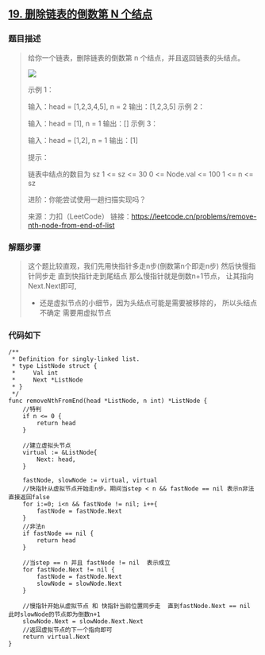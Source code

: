 ## [19. 删除链表的倒数第 N 个结点](https://leetcode.cn/problems/remove-nth-node-from-end-of-list/)

### 题目描述

> 给你一个链表，删除链表的倒数第 n 个结点，并且返回链表的头结点。
>
> ![](https://assets.leetcode.com/uploads/2020/10/03/remove_ex1.jpg)
>
> 示例 1：
>
> 输入：head = [1,2,3,4,5], n = 2
> 输出：[1,2,3,5]
> 示例 2：
>
> 输入：head = [1], n = 1
> 输出：[]
> 示例 3：
>
> 输入：head = [1,2], n = 1
> 输出：[1]
>
>
> 提示：
>
> 链表中结点的数目为 sz
> 1 <= sz <= 30
> 0 <= Node.val <= 100
> 1 <= n <= sz
>
>
> 进阶：你能尝试使用一趟扫描实现吗？
>
> 来源：力扣（LeetCode）
> 链接：https://leetcode.cn/problems/remove-nth-node-from-end-of-list

### 解题步骤

> 这个题比较直观，我们先用快指针多走n步(倒数第n个即走n步)  然后快慢指针同步走  直到快指针走到尾结点 那么慢指针就是倒数n+1节点， 让其指向Next.Next即可,
>
> - 还是虚拟节点的小细节，因为头结点可能是需要被移除的， 所以头结点不确定  需要用虚拟节点

### 代码如下 

```golang
/**
 * Definition for singly-linked list.
 * type ListNode struct {
 *     Val int
 *     Next *ListNode
 * }
 */
func removeNthFromEnd(head *ListNode, n int) *ListNode {
    //特判
    if n <= 0 {
        return head
    }

    //建立虚拟头节点
    virtual := &ListNode{
        Next: head,
    }

    fastNode, slowNode := virtual, virtual
    //快指针从虚拟节点开始走n步。期间当step < n && fastNode == nil 表示n非法 直接返回false
    for i:=0; i<n && fastNode != nil; i++{
        fastNode = fastNode.Next
    }
    //非法n
    if fastNode == nil { 
        return head
    }

    //当step == n 并且 fastNode != nil  表示成立
    for fastNode.Next != nil {
        fastNode = fastNode.Next
        slowNode = slowNode.Next
    }

    //慢指针开始从虚拟节点 和 快指针当前位置同步走  直到fastNode.Next == nil 此时slowNode的节点即为倒数n+1
    slowNode.Next = slowNode.Next.Next
    //返回虚拟节点的下一个指向即可
    return virtual.Next
}
```